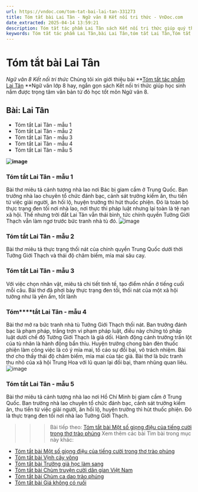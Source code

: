 ```yaml
---
url: https://vndoc.com/tom-tat-bai-lai-tan-331273
title: Tóm tắt bài Lai Tân - Ngữ văn 8 Kết nối tri thức - VnDoc.com
date_extracted: 2025-04-14 13:59:21
description: Tóm tắt tác phẩm Lai Tân sách Kết nối tri thức giúp quý thầy cô giáo và các bạn học sinh có thêm tài liệu tham khảo.
keywords: Tóm tắt tác phẩm Lai Tân,bài Lai Tân,tóm tắt Lai Tân,Tóm tắt văn bản Lai Tân,tóm tắt bài Lai Tân,học tốt ngữ văn lớp 8,ngữ văn 8,ngữ văn 8 kết nối tri thức,ngữ văn 8 tập 1
---
```


# Tóm tắt bài Lai Tân
 _Ngữ văn 8 Kết nối tri thức_
Chúng tôi xin giới thiệu bài **[Tóm tắt tác phẩm Lai Tân](<https://vndoc.com/tom-tat-bai-lai-tan-331273>) **Ngữ văn lớp 8 hay, ngắn gọn sách Kết nối tri thức giúp học sinh nắm được trọng tâm văn bản từ đó học tốt môn Ngữ văn 8.
## **Bài: Lai Tân**
  * Tóm tắt Lai Tân - mẫu 1
  * Tóm tắt Lai Tân - mẫu 2
  * Tóm tắt Lai Tân - mẫu 3
  * Tóm tắt Lai Tân - mẫu 4
  * Tóm tắt Lai Tân - mẫu 5

**![image](https://i.vdoc.vn/data/image/2024/11/11/u8-1689760001.png)**
### **Tóm tắt Lai Tân - mẫu 1**
Bài thơ miêu tả cảnh tượng nhà lao nơi Bác bị giam cầm ở Trung Quốc. Ban trưởng nhà lao chuyên tổ chức đánh bạc, cảnh sát trưởng kiếm ăn, thu tiền từ việc giải người, ăn hối lộ, huyện trưởng thì hút thuốc phiện. Đó là toàn bộ thực trạng đen tối nơi nhà lao, nơi thực thi pháp luật nhưng lại toàn là tệ nạn xã hội. Thế nhưng trời đất Lai Tân vẫn thái bình, tức chính quyền Tưởng Giới Thạch vẫn làm ngơ trước bức tranh nhà tù đó.
![image](https://i.vdoc.vn/data/image/2024/11/11/lai-tan.jpg)
### **Tóm tắt Lai Tân - mẫu 2**
Bài thơ miêu tả thực trạng thối nát của chính quyền Trung Quốc dưới thời Tưởng Giới Thạch và thái độ châm biếm, mỉa mai sâu cay.
### **Tóm tắt Lai Tân - mẫu 3**
Với việc chọn nhân vật, miêu tả chi tiết tinh tế, tạo điểm nhấn ở tiếng cuối mỗi câu. Bài thơ đã phơi bày thực trạng đen tối, thối nát của một xã hội tưởng như là yên ấm, tốt lành
### **Tóm****tắt Lai Tân - mẫu 4**
Bài thơ mở ra bức tranh nhà tù Tưởng Giới Thạch thối nát. Ban trưởng đánh bạc là phạm pháp, trắng trợn vi phạm pháp luật, điều này chứng tỏ pháp luật dưới chế độ Tưởng Giới Thạch là giả dối. Hành động cảnh trưởng trấn lột của tù nhân là hành động bẩn thỉu. Huyện trưởng chong bàn đèn thuốc phiện làm công việc là có ý mỉa mai, tố cáo sự đồi bại, vô trách nhiệm. Bài thơ cho thấy thái độ châm biếm, mỉa mai của tác giả. Bài thơ là bức tranh thu nhỏ của xã hội Trung Hoa với lũ quan lại đồi bại, tham nhũng quan liêu.
![image](https://i.vdoc.vn/data/image/2024/11/11/a8-1641892570.jpg)
### **Tóm tắt Lai Tân - mẫu 5**
Bài thơ miêu tả cảnh tượng nhà lao nơi Hồ Chí Minh bị giam cầm ở Trung Quốc. Ban trưởng nhà lao chuyên tổ chức đánh bạc, cảnh sát trưởng kiếm ăn, thu tiền từ việc giải người, ăn hối lộ, huyện trưởng thì hút thuốc phiện. Đó là thực trạng đen tối nơi nhà lao Tưởng Giới Thạch.
>>> Bài tiếp theo: [Tóm tắt bài Một số giọng điệu của tiếng cười trong thơ trào phúng](<https://vndoc.com/tom-tat-bai-mot-so-giong-dieu-cua-tieng-cuoi-trong-tho-trao-phung-331278>)
Xem thêm các bài Tìm bài trong mục này khác:
  * [Tóm tắt bài Một số giọng điệu của tiếng cười trong thơ trào phúng](</tom-tat-bai-mot-so-giong-dieu-cua-tieng-cuoi-trong-tho-trao-phung-331278>)
  * [Tóm tắt bài Vịnh cây vông](</tom-tat-bai-vinh-cay-vong-331288>)
  * [Tóm tắt bài Trưởng giả học làm sang](</tom-tat-bai-truong-gia-hoc-lam-sang-331290>)
  * [Tóm tắt bài Chùm truyện cười dân gian Việt Nam](</tom-tat-bai-chum-truyen-cuoi-dan-gian-viet-nam-331294>)
  * [Tóm tắt bài Chùm ca dao trào phúng](</tom-tat-bai-chum-ca-dao-trao-phung-331295>)
  * [Tóm tắt bài Giá không có ruồi](</tom-tat-bai-gia-khong-co-ruoi-331296>)

